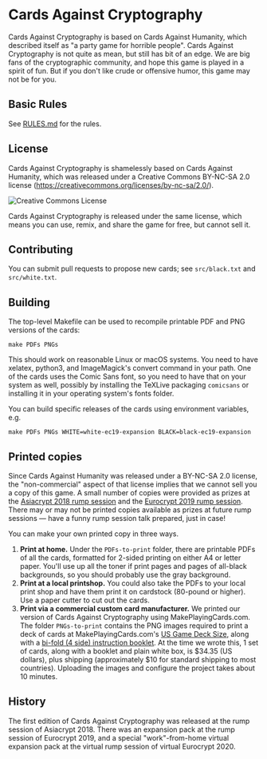 Cards Against Cryptography
==========================

Cards Against Cryptography is based on Cards Against Humanity, which described itself as "a party game for horrible people".  Cards Against Cryptography is not quite as mean, but still has bit of an edge.  We are big fans of the cryptographic community, and hope this game is played in a spirit of fun.  But if you don't like crude or offensive humor, this game may not be for you.

Basic Rules
-----------

See [RULES.md](https://github.com/CardsAgainstCryptography/CAC/blob/master/RULES.md) for the rules.

License
-------

Cards Against Cryptography is shamelessly based on Cards Against Humanity, which was released under a Creative Commons BY-NC-SA 2.0 license (https://creativecommons.org/licenses/by-nc-sa/2.0/).

<img alt="Creative Commons License" style="border-width:0" src="https://i.creativecommons.org/l/by-nc-sa/2.0/88x31.png" />

Cards Against Cryptography is released under the same license, which means you can use, remix, and share the game for free, but cannot sell it.

Contributing
------------

You can submit pull requests to propose new cards; see `src/black.txt` and `src/white.txt`.

Building
--------

The top-level Makefile can be used to recompile printable PDF and PNG versions of the cards:

    make PDFs PNGs

This should work on reasonable Linux or macOS systems.  You need to have xelatex, python3, and ImageMagick's convert command in your path.  One of the cards uses the Comic Sans font, so you need to have that on your system as well, possibly by installing the TeXLive packaging `comicsans` or installing it in your operating system's fonts folder.

You can build specific releases of the cards using environment variables, e.g.

    make PDFs PNGs WHITE=white-ec19-expansion BLACK=black-ec19-expansion

Printed copies
--------------

Since Cards Against Humanity was released under a BY-NC-SA 2.0 license, the "non-commercial" aspect of that license implies that we cannot sell you a copy of this game.  A small number of copies were provided as prizes at the [Asiacrypt 2018 rump session](https://asiacrypt.iacr.org/2018/rumpsession.html) and the [Eurocrypt 2019 rump session](https://eurocrypt.iacr.org/2019/rumpsession.html).  There may or may not be printed copies available as prizes at future rump sessions — have a funny rump session talk prepared, just in case!

You can make your own printed copy in three ways.  

1. **Print at home.**  Under the `PDFs-to-print` folder, there are printable PDFs of all the cards, formatted for 2-sided printing on either A4 or letter paper.  You'll use up all the toner if print pages and pages of all-black backgrounds, so you should probably use the gray background.  
2. **Print at a local printshop.** You could also take the PDFs to your local print shop and have them print it on cardstock (80-pound or higher).  Use a paper cutter to cut out the cards.
3. **Print via a commercial custom card manufacturer.**  We printed our version of Cards Against Cryptography using MakePlayingCards.com.  The folder `PNGs-to-print` contains the PNG images required to print a deck of cards at MakePlayingCards.com's [US Game Deck Size](https://www.makeplayingcards.com/design/custom-us-game-deck-size-cards.html), along with a [bi-fold (4 side) instruction booklet](https://www.makeplayingcards.com/pops/booklet-guide.html).  At the time we wrote this, 1 set of cards, along with a booklet and plain white box, is $34.35 (US dollars), plus shipping (approximately $10 for standard shipping to most countries).  Uploading the images and configure the project takes about 10 minutes.

History
-------

The first edition of Cards Against Cryptography was released at the rump session of Asiacrypt 2018.  There was an expansion pack at the rump session of Eurocrypt 2019, and a special "work"-from-home virtual expansion pack at the virtual rump session of virtual Eurocrypt 2020.
